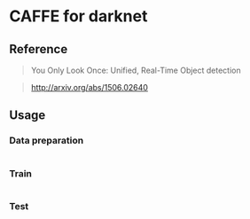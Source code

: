 # CAFFE for darknet

## Reference

> You Only Look Once: Unified, Real-Time Object detection

> http://arxiv.org/abs/1506.02640


## Usage

### Data preparation
```Shell
```

### Train
```Shell
```

### Test
```Shell
```
